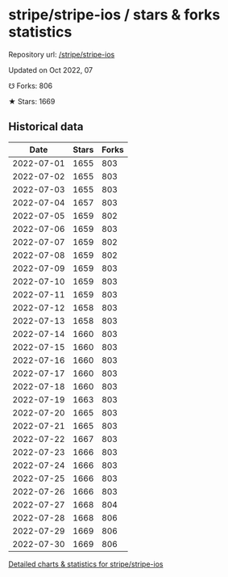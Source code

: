 # stripe/stripe-ios / stars & forks statistics

Repository url: [/stripe/stripe-ios](https://github.com/stripe/stripe-ios)

Updated on Oct 2022, 07

☋ Forks: 806

★ Stars: 1669

## Historical data
| Date | Stars | Forks |
|------|-------|-------|
| 2022-07-01 | 1655 | 803 | 
| 2022-07-02 | 1655 | 803 | 
| 2022-07-03 | 1655 | 803 | 
| 2022-07-04 | 1657 | 803 | 
| 2022-07-05 | 1659 | 802 | 
| 2022-07-06 | 1659 | 803 | 
| 2022-07-07 | 1659 | 802 | 
| 2022-07-08 | 1659 | 802 | 
| 2022-07-09 | 1659 | 803 | 
| 2022-07-10 | 1659 | 803 | 
| 2022-07-11 | 1659 | 803 | 
| 2022-07-12 | 1658 | 803 | 
| 2022-07-13 | 1658 | 803 | 
| 2022-07-14 | 1660 | 803 | 
| 2022-07-15 | 1660 | 803 | 
| 2022-07-16 | 1660 | 803 | 
| 2022-07-17 | 1660 | 803 | 
| 2022-07-18 | 1660 | 803 | 
| 2022-07-19 | 1663 | 803 | 
| 2022-07-20 | 1665 | 803 | 
| 2022-07-21 | 1665 | 803 | 
| 2022-07-22 | 1667 | 803 | 
| 2022-07-23 | 1666 | 803 | 
| 2022-07-24 | 1666 | 803 | 
| 2022-07-25 | 1666 | 803 | 
| 2022-07-26 | 1666 | 803 | 
| 2022-07-27 | 1668 | 804 | 
| 2022-07-28 | 1668 | 806 | 
| 2022-07-29 | 1669 | 806 | 
| 2022-07-30 | 1669 | 806 | 


[Detailed charts & statistics for stripe/stripe-ios](https://reviewgithub.com/rep/stripe/stripe-ios)
